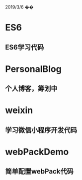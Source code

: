 2019/3/6 ��

# ES6 
## ES6学习代码

# PersonalBlog
## 个人博客，筹划中

# weixin
## 学习微信小程序开发代码

# webPackDemo
## 简单配置webPack代码